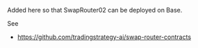 Added here so that SwapRouter02 can be deployed on Base.

See

- https://github.com/tradingstrategy-ai/swap-router-contracts